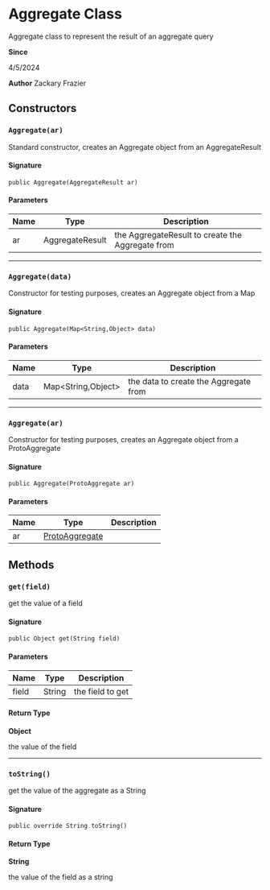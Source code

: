 # Aggregate Class

Aggregate class to represent the result of an aggregate query

**Since** 

4/5/2024

**Author** Zackary Frazier

## Constructors
### `Aggregate(ar)`

Standard constructor, creates an Aggregate object from an AggregateResult

#### Signature
```apex
public Aggregate(AggregateResult ar)
```

#### Parameters
| Name | Type | Description |
|------|------|-------------|
| ar | AggregateResult | the AggregateResult to create the Aggregate from |

---

### `Aggregate(data)`

Constructor for testing purposes, creates an Aggregate object from a Map

#### Signature
```apex
public Aggregate(Map<String,Object> data)
```

#### Parameters
| Name | Type | Description |
|------|------|-------------|
| data | Map&lt;String,Object&gt; | the data to create the Aggregate from |

---

### `Aggregate(ar)`

Constructor for testing purposes, creates an Aggregate object from a ProtoAggregate

#### Signature
```apex
public Aggregate(ProtoAggregate ar)
```

#### Parameters
| Name | Type | Description |
|------|------|-------------|
| ar | [ProtoAggregate](ProtoAggregate.md) |  |

## Methods
### `get(field)`

get the value of a field

#### Signature
```apex
public Object get(String field)
```

#### Parameters
| Name | Type | Description |
|------|------|-------------|
| field | String | the field to get |

#### Return Type
**Object**

the value of the field

---

### `toString()`

get the value of the aggregate as a String

#### Signature
```apex
public override String toString()
```

#### Return Type
**String**

the value of the field as a string